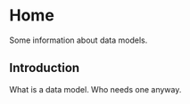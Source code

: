 # Home

Some information about data models.

## Introduction
What is a data model.  Who needs one anyway.
